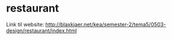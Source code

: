 # restaurant

Link til website: http://blaxkjaer.net/kea/semester-2/tema5/0503-design/restaurant/index.html
